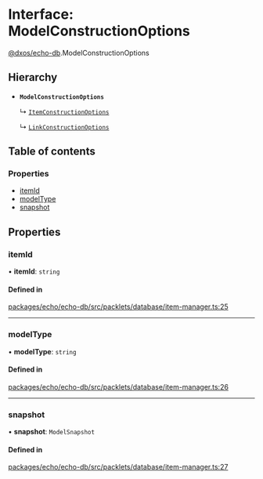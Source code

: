 # Interface: ModelConstructionOptions

[@dxos/echo-db](../modules/dxos_echo_db.md).ModelConstructionOptions

## Hierarchy

- **`ModelConstructionOptions`**

  ↳ [`ItemConstructionOptions`](dxos_echo_db.ItemConstructionOptions.md)

  ↳ [`LinkConstructionOptions`](dxos_echo_db.LinkConstructionOptions.md)

## Table of contents

### Properties

- [itemId](dxos_echo_db.ModelConstructionOptions.md#itemid)
- [modelType](dxos_echo_db.ModelConstructionOptions.md#modeltype)
- [snapshot](dxos_echo_db.ModelConstructionOptions.md#snapshot)

## Properties

### itemId

• **itemId**: `string`

#### Defined in

[packages/echo/echo-db/src/packlets/database/item-manager.ts:25](https://github.com/dxos/dxos/blob/e3b936721/packages/echo/echo-db/src/packlets/database/item-manager.ts#L25)

___

### modelType

• **modelType**: `string`

#### Defined in

[packages/echo/echo-db/src/packlets/database/item-manager.ts:26](https://github.com/dxos/dxos/blob/e3b936721/packages/echo/echo-db/src/packlets/database/item-manager.ts#L26)

___

### snapshot

• **snapshot**: `ModelSnapshot`

#### Defined in

[packages/echo/echo-db/src/packlets/database/item-manager.ts:27](https://github.com/dxos/dxos/blob/e3b936721/packages/echo/echo-db/src/packlets/database/item-manager.ts#L27)

